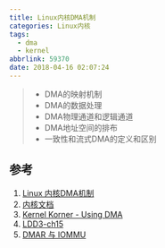 ```yaml
---
title: Linux内核DMA机制
categories: Linux内核
tags:
  - dma
  - kernel
abbrlink: 59370
date: 2018-04-16 02:07:24
---
```


>* DMA的映射机制
>* DMA的数据处理
>* DMA物理通道和逻辑通道
>* DMA地址空间的排布
>* 一致性和流式DMA的定义和区别

<!--more-->

## 参考

1. [Linux 内核DMA机制](https://my.oschina.net/u/174242/blog/70359)
2. [内核文档](https://www.kernel.org/doc/Documentation/DMA-API-HOWTO.txt)
3. [Kernel Korner - Using DMA](https://www.linuxjournal.com/article/7104)
4. [LDD3-ch15](https://static.lwn.net/images/pdf/LDD3/ch15.pdf)
5. [DMAR 与 IOMMU](http://linuxperf.com/?p=67)
